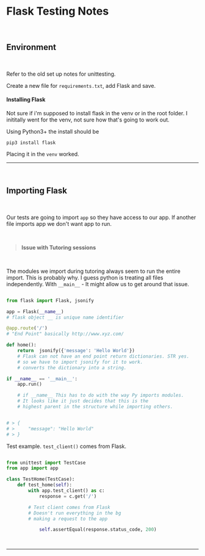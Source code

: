 
# Flask Testing Notes

<br>

## Environment

<br>

Refer to the old set up notes for unittesting.

Create a new file for ```requirements.txt```, add Flask and save.

#### Installing Flask

Not sure if i'm supposed to install flask in the venv or in the root folder. I inititally went for the venv, not sure how that's going to work out.

Using Python3+ the install should be

```
pip3 install flask
```

Placing it in the ```venv``` worked.

---

<br>

## Importing Flask

<br>

Our tests are going to import ```app``` so they have access to our app. If another file imports app we don't want app to run.

<br>

> **Issue with Tutoring sessions**

<br>

The modules we import during tutoring always seem to run the entire import. This is probably why. I guess python is treating all files independently. With ```__main__``` - It might allow us to get around that issue.

```py

from flask import Flask, jsonify

app = Flask(__name__)
# flask object __ is unique name identifier 

@app.route('/')
# "End Point" basically http://www.xyz.com/

def home():
    return  jsonify({'message': 'Hello World'})
    # Flask can not have an end point return dictionaries. STR yes.
    # so we have to import jsonify for it to work.
    # converts the dictionary into a string.

if __name__ == '__main__':
    app.run()

    # if __name__ This has to do with the way Py imports modules.
    # It looks like it just decides that this is the 
    # highest parent in the structure while importing others.


# > {
# >     "message": "Hello World"
# > }

```

Test example. ```test_client()``` comes from Flask.

```py

from unittest import TestCase
from app import app

class TestHome(TestCase):
    def test_home(self):
        with app.test_client() as c:
            response = c.get('/')

        # Test client comes from Flask
        # Doesn't run everything in the bg
        # making a request to the app

            self.assertEqual(response.status_code, 200)

            

```

---

<br>

## 

<br>